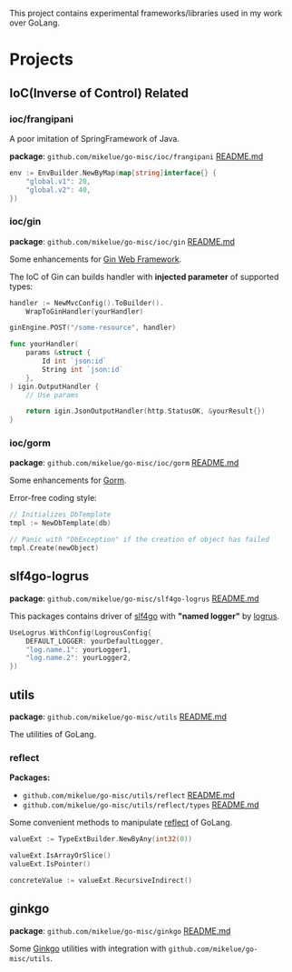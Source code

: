 This project contains experimental frameworks/libraries used in my work over GoLang.

# Projects

## IoC(Inverse of Control) Related

### ioc/frangipani

A poor imitation of SpringFramework of Java.

**package**: `github.com/mikelue/go-misc/ioc/frangipani` [README.md](./ioc/frangipani/README.md)

```go
env := EnvBuilder.NewByMap(map[string]interface{} {
    "global.v1": 20,
    "global.v2": 40,
})
```

### ioc/gin

**package**: `github.com/mikelue/go-misc/ioc/gin` [README.md](./ioc/gin/README.md)

Some enhancements for [Gin Web Framework](https://onsi.github.io/ginkgo/).

The IoC of Gin can builds handler with **injected parameter** of supported types:

```go
handler := NewMvcConfig().ToBuilder().
    WrapToGinHandler(yourHandler)

ginEngine.POST("/some-resource", handler)

func yourHandler(
    params &struct {
        Id int `json:id`
        String int `json:id`
    },
) igin.OutputHandler {
    // Use params

    return igin.JsonOutputHandler(http.StatusOK, &yourResult{})
}
```
### ioc/gorm

**package**: `github.com/mikelue/go-misc/ioc/gorm` [README.md](./ioc/gorm/README.md)

Some enhancements for [Gorm](http://gorm.io/).

Error-free coding style:
```go
// Initializes DbTemplate
tmpl := NewDbTemplate(db)

// Panic with "DbException" if the creation of object has failed
tmpl.Create(newObject)
```

## slf4go-logrus

**package**: `github.com/mikelue/go-misc/slf4go-logrus` [README.md](./slf4go-logrus/README.md)

This packages contains driver of [slf4go](https://github.com/go-eden/slf4go) with **"named logger"** by [logrus](https://github.com/sirupsen/logrus).

```go
UseLogrus.WithConfig(LogrousConfig{
    DEFAULT_LOGGER: yourDefaultLogger,
    "log.name.1": yourLogger1,
    "log.name.2": yourLogger2,
})
```

## utils

**package**: `github.com/mikelue/go-misc/utils` [README.md](./utils/README.md)

The utilities of GoLang.

### reflect

**Packages:**
* `github.com/mikelue/go-misc/utils/reflect` [README.md](./utils/reflect/README.md)
* `github.com/mikelue/go-misc/utils/reflect/types` [README.md](./utils/reflect/README.md)

Some convenient methods to manipulate [reflect](https://pkg.go.dev/reflect) of GoLang.

```go
valueExt := TypeExtBuilder.NewByAny(int32(0))

valueExt.IsArrayOrSlice()
valueExt.IsPointer()

concreteValue := valueExt.RecursiveIndirect()
```

<!-- vim: expandtab tabstop=4 shiftwidth=4
-->

## ginkgo

**package**: `github.com/mikelue/go-misc/ginkgo` [README.md](./ginkgo/README.md)

Some [Ginkgo](https://onsi.github.io/ginkgo/) utilities with integration with `github.com/mikelue/go-misc/utils`.
